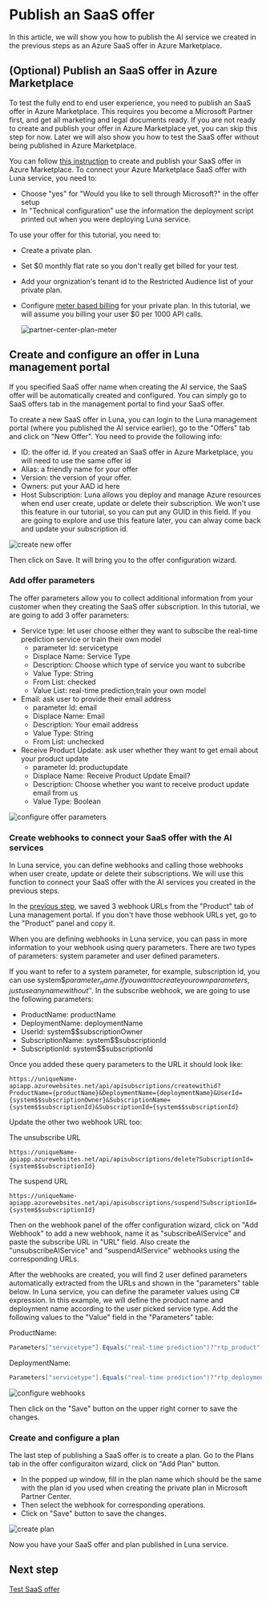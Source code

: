 # Publish an SaaS offer

In this article, we will show you how to publish the AI service we created in the previous steps as an Azure SaaS offer in Azure Marketplace.

## (Optional) Publish an SaaS offer in Azure Marketplace

To test the fully end to end user experience, you need to publish an SaaS offer in Azure Marketplace. This requires you become a Microsoft Partner first, and get all marketing and legal documents ready. If you are not ready to create and publish your offer in Azure Marketplace yet, you can skip this step for now. Later we will also show you how to test the SaaS offer without being published in Azure Marketplace.

You can follow [this instruction](https://docs.microsoft.com/en-us/azure/marketplace/partner-center-portal/create-new-saas-offer) to create and publish your SaaS offer in Azure Marketplace. To connect your Azure Marketplace SaaS offer with Luna service, you need to:

- Choose "yes" for "Would you like to sell through Microsoft?" in the offer setup
- In "Technical configuration" use the information the deployment script printed out when you were deploying Luna service.

To use your offer for this tutorial, you need to:

- Create a private plan.
- Set $0 monthly flat rate so you don't really get billed for your test.
- Add your orgnization's tenant id to the Restricted Audience list of your private plan.
- Configure [meter based billing](https://docs.microsoft.com/en-us/azure/marketplace/partner-center-portal/saas-metered-billing) for your private plan. In this tutorial, we will assume you billing your user $0 per 1000 API calls.

  ![partner-center-plan-meter](../../images/luna.ai/partner-center-plan-meter.png)

## Create and configure an offer in Luna management portal

If you specified SaaS offer name when creating the AI service, the SaaS offer will be automatically created and configured. You can simply go to SaaS offers tab in the management portal to find your SaaS offer. 

To create a new SaaS offer in Luna, you can login to the Luna management portal (where you published the AI service earlier), go to the "Offers" tab and click on "New Offer". You need to provide the following info:

- ID: the offer id. If you created an SaaS offer in Azure Marketplace, you will need to use the same offer id
- Alias: a friendly name for your offer
- Version: the version of your offer.
- Owners: put your AAD id here
- Host Subscription: Luna allows you deploy and manage Azure resources when end user create, update or delete their subscription. We won't use this feature in our tutorial, so you can put any GUID in this field. If you are going to explore and use this feature later, you can alway come back and update your subscription id.

![create new offer](../../images/luna.ai/create-new-saas-offer.png)

Then click on Save. It will bring you to the offer configuration wizard.

### Add offer parameters

The offer parameters allow you to collect additional information from your customer when they creating the SaaS offer subscription. In this tutorial, we are going to add 3 offer parameters:

- Service type: let user choose either they want to subscibe the real-time prediction service or train their own model
  - parameter Id: servicetype
  - Displace Name: Service Type
  - Description: Choose which type of service you want to subcribe
  - Value Type: String
  - From List: checked
  - Value List: real-time prediction;train your own model
- Email: ask user to provide their email address
  - parameter Id: email
  - Displace Name: Email
  - Description: Your email address
  - Value Type: String
  - From List: unchecked
- Receive Product Update: ask user whether they want to get email about your product update
  - parameter Id: productupdate
  - Displace Name: Receive Product Update Email?
  - Description: Choose whether you want to receive product update email from us
  - Value Type: Boolean

![configure offer parameters](../../images/luna.ai/configure-offer-parameters.png)

### Create webhooks to connect your SaaS offer with the AI services

In Luna service, you can define webhooks and calling those webhooks when user create, update or delete their subscriptions. We will use this function to connect your SaaS offer with the AI services you created in the previous steps.

In the [previous step](./publish-ai-service.md#save-the-luna-webhook-url), we saved 3 webhook URLs from the "Product" tab of Luna management portal. If you don't have those webhook URLs yet, go to the "Product" panel and copy it.

When you are defining webhooks in Luna service, you can pass in more information to your webhook using query parameters. There are two types of parameters: system parameter and user defined parameters.

If you want to refer to a system parameter, for example, subscription id, you can use system$$parameter_name. If you want to create your own parameters, just use any name without '$'. In the subscribe webhook, we are going to use the following parameters:

- ProductName: productName
- DeploymentName: deploymentName
- UserId: system$$subscriptionOwner
- SubscriptionName: system$$subscriptionId
- SubscriptionId: system$$subscriptionId

Once you added these query parameters to the URL it should look like:

```http
https://uniqueName-apiapp.azurewebsites.net/api/apisubscriptions/createwithid?ProductName={productName}&DeploymentName={deploymentName}&UserId={system$$subscriptionOwner}&SubscriptionName={system$$subscriptionId}&SubscriptionId={system$$subscriptionId}
```

Update the other two webhook URL too:

The unsubscribe URL

```http
https://uniqueName-apiapp.azurewebsites.net/api/apisubscriptions/delete?SubscriptionId={system$$subscriptionId}
```

The suspend URL

```http
https://uniqueName-apiapp.azurewebsites.net/api/apisubscriptions/suspend?SubscriptionId={system$$subscriptionId}
```

Then on the webhook panel of the offer configuration wizard, click on "Add Webhook" to add a new webhook, name it as "subscribeAIService" and paste the subscribe URL in "URL" field. Also create the "unsubscribeAIService" and "suspendAIService" webhooks using the corresponding URLs.

After the webhooks are created, you will find 2 user defined parameters automatically extracted from the URLs and shown in the "parameters" table below. In Luna service, you can define the parameter values using C# expression. In this example, we will define the product name and deployment name according to the user picked service type. Add the following values to the "Value" field in the "Parameters" table:

ProductName:

```C#
Parameters["servicetype"].Equals("real-time prediction")?"rtp_product":"tyom_product"
```

DeploymentName:

```C#
Parameters["servicetype"].Equals("real-time prediction")?"rtp_deployment":"tyom_deployment"
```

![configure webhooks](../../images/luna.ai/configure-webhooks.png)

Then click on the "Save" button on the upper right corner to save the changes.

### Create and configure a plan

The last step of publishing a SaaS offer is to create a plan. Go to the Plans tab in the offer configuraiton wizard, click on "Add Plan" button.

- In the popped up window, fill in the plan name which should be the same with the plan id you used when creating the private plan in Microsoft Partner Center.
- Then select the webhook for corresponding operations.
- Click on "Save" button to save the changes.

![create plan](../../images/luna.ai/create-new-plan.png)

Now you have your SaaS offer and plan published in Luna service.

## Next step

[Test SaaS offer](./test-saas-offer.md)
